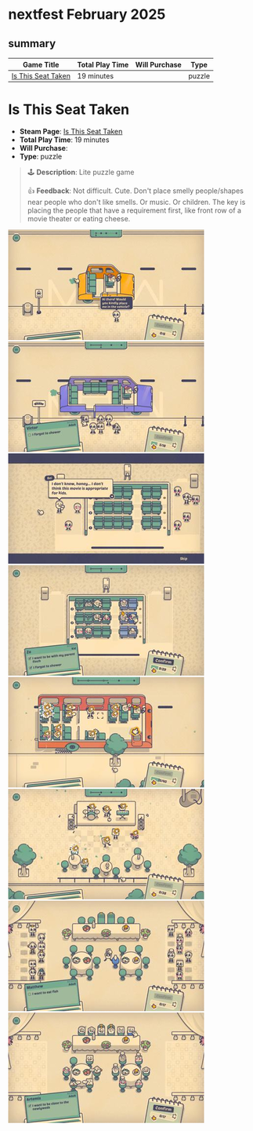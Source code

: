 # nextfest February 2025
## summary

| Game Title                                                            | Total Play Time | Will Purchase | Type                                        |
|-----------------------------------------------------------------------|-----------------|---------------|---------------------------------------------|
| [Is This Seat Taken](#is-this-seat-taken)                             | 19 minutes      |               | puzzle                                      |

# Is This Seat Taken

- **Steam Page**: [Is This Seat Taken](https://store.steampowered.com/app/3035120/Is_This_Seat_Taken/)
- **Total Play Time**: 19 minutes
- **Will Purchase**: 
- **Type**: puzzle

> 🕹️ **Description**: Lite puzzle game
> 
> 👍 **Feedback**: Not difficult. Cute. Don't place smelly people/shapes near people who don't like smells. Or music. Or children. The key is placing the people that have a requirement first, like front row of a movie theater or eating cheese. 

[![Thumbnail](img/thumbnails/20250228172715_1.jpg)](img/2025_feb/seat_taken/20250228172715_1.jpg)
[![Thumbnail](img/thumbnails/20250228172938_1.jpg)](img/2025_feb/seat_taken/20250228172938_1.jpg)
[![Thumbnail](img/thumbnails/20250228173123_1.jpg)](img/2025_feb/seat_taken/20250228173123_1.jpg)
[![Thumbnail](img/thumbnails/20250228173341_1.jpg)](img/2025_feb/seat_taken/20250228173341_1.jpg)
[![Thumbnail](img/thumbnails/20250228173838_1.jpg)](img/2025_feb/seat_taken/20250228173838_1.jpg)
[![Thumbnail](img/thumbnails/20250228174027_1.jpg)](img/2025_feb/seat_taken/20250228174027_1.jpg)
[![Thumbnail](img/thumbnails/20250228174328_1.jpg)](img/2025_feb/seat_taken/20250228174328_1.jpg)
[![Thumbnail](img/thumbnails/20250228174523_1.jpg)](img/2025_feb/seat_taken/20250228174523_1.jpg)